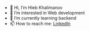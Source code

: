 - 👋 Hi, I’m Hleb Khalimanov
- 👀 I’m interested in Web development
- 🌱 I’m currently learning backend
- 📫 How to reach me: [LinkedIn](https://www.linkedin.com/in/гліб-халіманов-623900248/)

<!---
GlebHal/GlebHal is a ✨ special ✨ repository because its `README.md` (this file) appears on your GitHub profile.
You can click the Preview link to take a look at your changes.
--->
